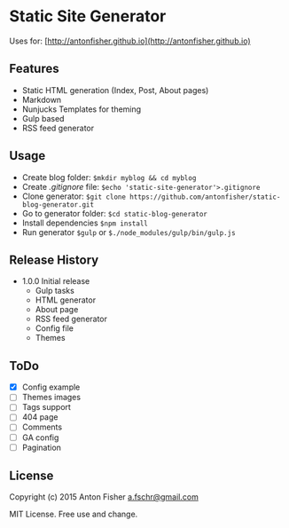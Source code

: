 # Static Site Generator

Uses for: [http://antonfisher.github.io](http://antonfisher.github.io)

## Features
* Static HTML generation (Index, Post, About pages)
* Markdown
* Nunjucks Templates for theming
* Gulp based
* RSS feed generator 

## Usage
* Create blog folder: `$mkdir myblog && cd myblog`
* Create _.gitignore_ file: `$echo 'static-site-generator'>.gitignore`
* Clone generator: `$git clone https://github.com/antonfisher/static-blog-generator.git`
* Go to generator folder: `$cd static-blog-generator`
* Install dependencies `$npm install`
* Run generator `$gulp` or `$./node_modules/gulp/bin/gulp.js`

## Release History
* 1.0.0 Initial release
    * Gulp tasks
    * HTML generator
    * About page
    * RSS feed generator
    * Config file
    * Themes

## ToDo
- [x] Config example
- [ ] Themes images
- [ ] Tags support
- [ ] 404 page
- [ ] Comments
- [ ] GA config
- [ ] Pagination

## License
Copyright (c) 2015 Anton Fisher <a.fschr@gmail.com>

MIT License. Free use and change.
